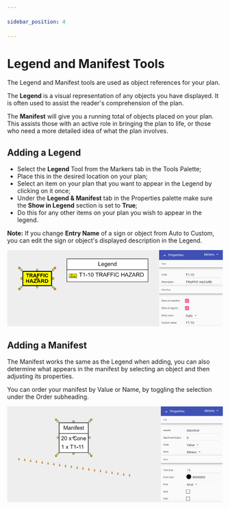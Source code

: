 ```yaml
---

sidebar_position: 4

---
```

# Legend and Manifest Tools

The Legend and Manifest tools are used as object references for your plan.

The **Legend** is a visual representation of any objects you have displayed. It is often used to assist the reader's comprehension of the plan.

The **Manifest** will give you a running total of objects placed on your plan. This assists those with an active role in bringing the plan to life, or those who need a more detailed idea of what the plan involves.

## Adding a Legend

- Select the **Legend** Tool from the Markers tab in the Tools Palette;
- Place this in the desired location on your plan;
- Select an item on your plan that you want to appear in the Legend by clicking on it once;
- Under the **Legend & Manifest** tab in the Properties palette make sure the **Show in Legend** section is set to **True**;
- Do this for any other items on your plan you wish to appear in the legend.

**Note:** If you change **Entry Name** of a sign or object from Auto to Custom, you can edit the sign or object's displayed description in the Legend.

![Legend](./assets/Legend_Box.png)

## Adding a Manifest

The Manifest works the same as the Legend when adding, you can also determine what appears in the manifest by selecting an object and then adjusting its properties.

You can order your manifest by Value or Name, by toggling the selection under the Order subheading.

![Manifest](./assets/Manifest_Box.png)
